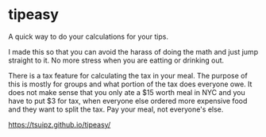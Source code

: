 # tipeasy

 A quick way to do your calculations for your tips.
 
 I made this so that you can avoid the harass of doing the math and just jump straight to it. No more stress when you are eatting or drinking out. 
 
 There is a tax feature for calculating the tax in your meal. The purpose of this is mostly for groups and what portion of the tax does everyone owe. It does not make sense that you only ate a $15 worth meal in NYC and you have to put $3 for tax, when everyone else ordered more expensive food and they want to split the tax. Pay your meal, not everyone's else.
 
 https://tsuipz.github.io/tipeasy/
